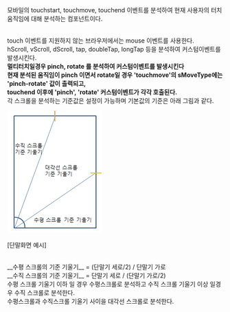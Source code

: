 모바일의 touchstart, touchmove, touchend 이벤트를 분석하여 현재 사용자의 터치 움직임에 대해 분석하는 컴포넌트이다. 

<br> 
touch 이벤트를 지원하지 않는 브라우저에서는 mouse 이벤트를 사용한다.<br />
hScroll, vScroll, dScroll, tap, doubleTap, longTap 등을 분석하여 커스텀이벤트를 발생시킨다.

<br> 
<strong>멀티터치일경우 pinch, rotate 를 분석하여 커스텀이벤트를 발생시킨다 <br />
현재 분석된 움직임이 pinch 이면서 rotate일 경우 'touchmove'의 sMoveType에는 'pinch-rotate' 값이 출력되고, <br />
touchend 이후에 'pinch', 'rotate' 커스텀이벤트가 각각 호출된다.</strong>

<br> 
각 스크롤을 분석하는 기준값은 설정이 가능하며 기본값의 기준은 아래 그림과 같다.

![](touch.jpg "")

[단말화면 예시]

<br> 
__수평 스크롤의 기준 기울기__ = (단말기 세로/2) / 단말기 가로 <br />
__수직 스크롤의 기준 기울기__ = 단말기 세로 / (단말기 가로/2) 

<br> 
수평 스크롤 기울기 이하 일 경우 수평스크롤로 분석하고 수직 스크롤 기울기 이상 일경우 수직 스크롤로 분석한다. <br />
수평스크롤과 수직스크롤 기울기 사이을 대각선 스크롤로 분석한다.
